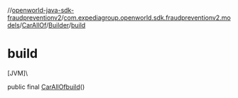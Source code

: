 //[openworld-java-sdk-fraudpreventionv2](../../../../index.md)/[com.expediagroup.openworld.sdk.fraudpreventionv2.models](../../index.md)/[CarAllOf](../index.md)/[Builder](index.md)/[build](build.md)

# build

[JVM]\

public final [CarAllOf](../index.md)[build](build.md)()

